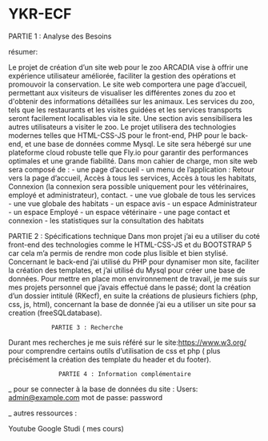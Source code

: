 # YKR-ECF
 PARTIE 1 : Analyse des Besoins

résumer:
 
Le projet de création d’un site web pour le  zoo ARCADIA vise à offrir une expérience utilisateur améliorée, faciliter la gestion des opérations et promouvoir la conservation. Le site web comportera une page d’accueil, permettant aux visiteurs de visualiser les différentes zones du zoo et d'obtenir des informations détaillées sur les animaux.
Les services du zoo, tels que les restaurants et les visites guidées et les services transports seront facilement localisables via le site. Une section avis  sensibilisera les autres utilisateurs a visiter le zoo. 
Le projet utilisera des technologies modernes telles que HTML-CSS-JS pour le front-end, PHP pour le back-end, et une base de données comme Mysql. Le site sera hébergé sur une plateforme cloud robuste telle que Fly.io pour garantir des performances optimales et une grande fiabilité.
Dans mon cahier de charge, mon site web sera composé de :
    - une page d’accueil 
    - un menu de l’application : Retour vers la page d’accueil,  Accès à tous les services, Accès à tous les habitats, Connexion (la connexion sera possible uniquement pour les vétérinaires, employé et administrateur), contact.
      - une vue globale de tous les services
      - une  vue globale des habitats
      - un espace avis 
      - un espace Administrateur
      - un espace Employé
      - un espace vétérinaire
      - une page contact et connexion 
      - les statistiques sur la consultation des habitats 

PARTIE 2 : Spécifications technique 
Dans mon projet j’ai eu a utiliser du coté front-end des technologies comme le HTML-CSS-JS et du BOOTSTRAP 5 car cela m’a permis de rendre mon code plus lisible et bien stylisé. Concernant le back-end j’ai utilisé du PHP pour dynamiser mon site, faciliter la création des templates, et j’ai utilisé du Mysql pour créer une base de données.
Pour mettre en place mon environnement de travail, je me suis sur mes projets personnel que j’avais effectué dans le passé; dont la création d’un dossier intitulé (RKecf), en suite la créations de plusieurs fichiers (php, css, js, html), concernant la base de donnée j’ai eu a utiliser un site pour sa creation (freeSQLdatabase).

                PARTIE 3 : Recherche 
Durant mes recherches je me suis référé sur le site:https://www.w3.org/ pour comprendre certains outils d’utilisation de css et php ( plus précisément la création des template du header et du footer).
              
                  PARTIE 4 : Information complémentaire 

_ pour se connecter à la base de données du site :
    Users: admin@example.com
    mot de passe: password

_ autres ressources : 

Youtube 
Google 
Studi ( mes cours) 
 
 
